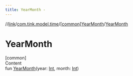 ```yaml
---
title: YearMonth -
---
```

//[link](../../index.md)/[com.tink.model.time](../index.md)/[[common]YearMonth](index.md)/[YearMonth](-year-month.md)



# YearMonth  
[common]  
Content  
fun [YearMonth](-year-month.md)(year: [Int](https://kotlinlang.org/api/latest/jvm/stdlib/kotlin/-int/index.html), month: [Int](https://kotlinlang.org/api/latest/jvm/stdlib/kotlin/-int/index.html))  



